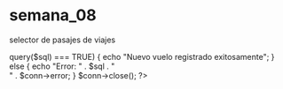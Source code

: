 # semana_08
selector de pasajes de viajes
<?php
require 'db_connect.php';

$origen = $_POST['origen'];
$destino = $_POST['destino'];
$fecha = $_POST['fecha'];
$plazas_disponibles = $_POST['plazas_disponibles'];
$precio = $_POST['precio'];

$sql = "INSERT INTO VUELO (origen, destino, fecha, plazas_disponibles, precio) VALUES ('$origen', '$destino', '$fecha', $plazas_disponibles, $precio)";
if ($conn->query($sql) === TRUE) {
    echo "Nuevo vuelo registrado exitosamente";
} else {
    echo "Error: " . $sql . "<br>" . $conn->error;
}

$conn->close();
?>
